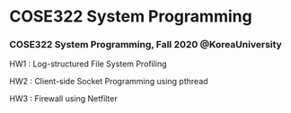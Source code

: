 # COSE322 System Programming
### COSE322 System Programming, Fall 2020 @KoreaUniversity

HW1 : Log-structured File System Profiling

HW2 : Client-side Socket Programming using pthread

HW3 : Firewall using Netfilter
